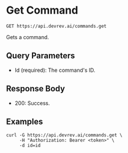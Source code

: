 # Get Command

```http
GET https://api.devrev.ai/commands.get
```

Gets a command.



## Query Parameters

- Id (required): The command's ID.

## Response Body

- 200: Success.

## Examples

```shell
curl -G https://api.devrev.ai/commands.get \
     -H "Authorization: Bearer <token>" \
     -d id=id
```